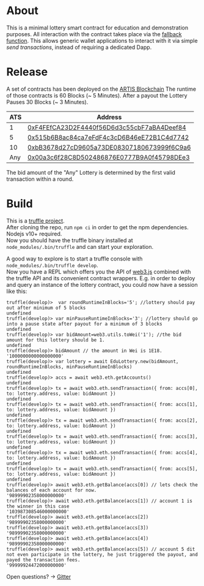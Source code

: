 # About

This is a minimal lottery smart contract for education and demonstration purposes.
All interaction with the contract takes place via the [fallback function](https://solidity.readthedocs.io/en/latest/contracts.html#fallback-function). This allows generic wallet applications to interact with it via simple _send transactions_, instead of requiring a dedicated Dapp.

# Release

A set of contracts has been deployed on the [ARTIS Blockchain](https://www.artis.eco)
The runtime of those contracts is 60 Blocks (~ 5 Minutes). 
After a payout the Lottery Pauses 30 Blocks (~ 3 Minutes).  

| ATS | Address                                    |
|-----|--------------------------------------------|
| 1   | [0xF4FEfCA23D2F4440f56D6d3c55cbF7aBA4Deef84](https://explorer.sigma1.artis.network/address/0xF4FEfCA23D2F4440f56D6d3c55cbF7aBA4Deef84/transactions) |
| 5   | [0x515b6B8ac84ca7eFdF4c3cD6B46eE72B1C4d7742](https://explorer.sigma1.artis.network/address/0x515b6B8ac84ca7eFdF4c3cD6B46eE72B1C4d7742/transactions) |
| 10  | [0xbB3678d27cD9605a73DE08307180673999f6C9a6](https://explorer.sigma1.artis.network/address/0xbB3678d27cD9605a73DE08307180673999f6C9a6/transactions) |
| Any | [0x00a3c6f28C8D502486876E0777B9A0f45798DEe3](https://explorer.sigma1.artis.network/address/0x00a3c6f28C8D502486876E0777B9A0f45798DEe3/transactions) |

The bid amount of the "Any" Lottery is determined by the first valid transaction within a round.

# Build

This is a [truffle project](https://truffleframework.com/docs/truffle/overview).  
After cloning the repo, run `npm ci` in order to get the npm dependencies. Nodejs v10+ required.  
Now you should have the truffle binary installed at `node_modules/.bin/truffle` and can start your exploration.

A good way to explore is to start a truffle console with `node_modules/.bin/truffle develop`.  
Now you have a REPL which offers you the API of [web3.js](https://web3js.readthedocs.io/en/1.0/index.html) combined with the truffle API and its convenient contract wrappers. E.g. in order to deploy and query an instance of the lottery contract, you could now have a session like this:
```
truffle(develop)>  var roundRuntimeInBlocks='5'; //lottery should pay out after minimum of 5 blocks
undefined
truffle(develop)> var minPauseRuntimeInBlocks='3'; //lottery should go into a pause state after payout for a minimum of 3 blocks
undefined
truffle(develop)> var bidAmount=web3.utils.toWei('1'); //the bid amount for this lottery should be 1.
undefined
truffle(develop)> bidAmount // the amount in Wei is 1E18.
'1000000000000000000'
truffle(develop)> var lottery = await EduLottery.new(bidAmount, roundRuntimeInBlocks, minPauseRuntimeInBlocks)
undefined
truffle(develop)> accs = await web3.eth.getAccounts()
undefined
truffle(develop)> tx = await web3.eth.sendTransaction({ from: accs[0], to: lottery.address, value: bidAmount })
undefined
truffle(develop)> tx = await web3.eth.sendTransaction({ from: accs[1], to: lottery.address, value: bidAmount })
undefined
truffle(develop)> tx = await web3.eth.sendTransaction({ from: accs[2], to: lottery.address, value: bidAmount })
undefined
truffle(develop)> tx = await web3.eth.sendTransaction({ from: accs[3], to: lottery.address, value: bidAmount })
undefined
truffle(develop)> tx = await web3.eth.sendTransaction({ from: accs[4], to: lottery.address, value: bidAmount })
undefined
truffle(develop)> tx = await web3.eth.sendTransaction({ from: accs[5], to: lottery.address, value: bidAmount })
undefined
truffle(develop)> await web3.eth.getBalance(accs[0]) // lets check the balances of each account for now.
'98999902358000000000'
truffle(develop)> await web3.eth.getBalance(accs[1]) // account 1 is the winner in this case
'103987308546000000000'
truffle(develop)> await web3.eth.getBalance(accs[2]) 
'98999902358000000000'
truffle(develop)> await web3.eth.getBalance(accs[3])
'98999902358000000000'
truffle(develop)> await web3.eth.getBalance(accs[4])
'98999902358000000000'
truffle(develop)> await web3.eth.getBalance(accs[5]) // account 5 dit not even participate in the lottery, he just triggered the payout, and payed the transaction fees.
'99999924472000000000'
```

Open questions? -> [Gitter](https://gitter.im/lab10-collective/Lobby)
